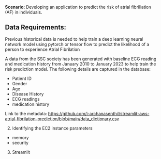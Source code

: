 **Scenario:** Developing an application to predict the risk of atrial fibrillation (AF) in individuals.

## Data Requirements:

Previous historical data is needed to help train a deep learning neural network model using pytorch or tensor flow to predict the likelihood of a person to experience Atrial Fibrilation 

A data from the SSC society has been generated with baseline ECG reading and medication history from January 2010 to January 2023 to help train the risk prediction model. The following details are captured in the database:
  - Patient ID
  - Gender
  - Age
  - Disease History
  - ECG readings 
  - medication history

Link to the metadata: https://github.com/i-archanasenthil/streamlit-aws-atrial-fibrilation-prediction/blob/main/data_dictionary.csv
    

2) Identifying the EC2 instance parameters 
  - memory
  - security 

3) Streamlit
